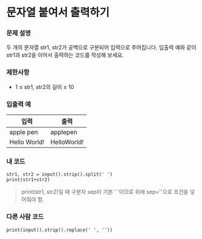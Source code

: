 # 문자열 붙여서 출력하기

### 문제 설명
두 개의 문자열 str1, str2가 공백으로 구분되어 입력으로 주어집니다.
입출력 예와 같이 str1과 str2을 이어서 출력하는 코드를 작성해 보세요.

### 제한사항
* 1 ≤ str1, str2의 길이 ≤ 10

### 입출력 예
|입력|출력|
|---|---|
|apple pen|applepen|
|Hello World!|HelloWorld!|

### 내 코드
```
str1, str2 = input().strip().split(' ')
print(str1+str2)
```
> print(str1, str2)일 때 구분자 sep이 기본 ' '이므로 뒤에 sep=''으로 조건을 넣어줘야 함.

### 다른 사람 코드
```
print(input().strip().replace(' ', ''))
```